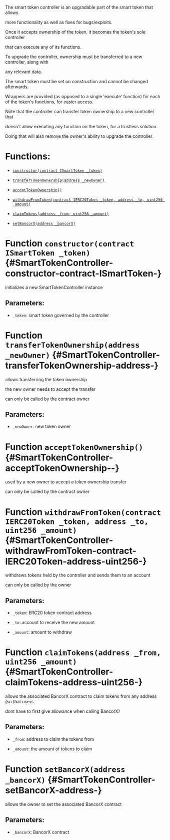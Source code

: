 The smart token controller is an upgradable part of the smart token that allows

more functionality as well as fixes for bugs/exploits.

Once it accepts ownership of the token, it becomes the token's sole controller

that can execute any of its functions.

To upgrade the controller, ownership must be transferred to a new controller, along with

any relevant data.

The smart token must be set on construction and cannot be changed afterwards.

Wrappers are provided (as opposed to a single 'execute' function) for each of the token's functions, for easier access.

Note that the controller can transfer token ownership to a new controller that

doesn't allow executing any function on the token, for a trustless solution.

Doing that will also remove the owner's ability to upgrade the controller.

# Functions:

- [`constructor(contract ISmartToken _token)`](#SmartTokenController-constructor-contract-ISmartToken-)

- [`transferTokenOwnership(address _newOwner)`](#SmartTokenController-transferTokenOwnership-address-)

- [`acceptTokenOwnership()`](#SmartTokenController-acceptTokenOwnership--)

- [`withdrawFromToken(contract IERC20Token _token, address _to, uint256 _amount)`](#SmartTokenController-withdrawFromToken-contract-IERC20Token-address-uint256-)

- [`claimTokens(address _from, uint256 _amount)`](#SmartTokenController-claimTokens-address-uint256-)

- [`setBancorX(address _bancorX)`](#SmartTokenController-setBancorX-address-)

# Function `constructor(contract ISmartToken _token)` {#SmartTokenController-constructor-contract-ISmartToken-}

initializes a new SmartTokenController instance

## Parameters:

- `_token`:      smart token governed by the controller

# Function `transferTokenOwnership(address _newOwner)` {#SmartTokenController-transferTokenOwnership-address-}

allows transferring the token ownership

the new owner needs to accept the transfer

can only be called by the contract owner

## Parameters:

- `_newOwner`:    new token owner

# Function `acceptTokenOwnership()` {#SmartTokenController-acceptTokenOwnership--}

used by a new owner to accept a token ownership transfer

can only be called by the contract owner

# Function `withdrawFromToken(contract IERC20Token _token, address _to, uint256 _amount)` {#SmartTokenController-withdrawFromToken-contract-IERC20Token-address-uint256-}

withdraws tokens held by the controller and sends them to an account

can only be called by the owner

## Parameters:

- `_token`:   ERC20 token contract address

- `_to`:      account to receive the new amount

- `_amount`:  amount to withdraw

# Function `claimTokens(address _from, uint256 _amount)` {#SmartTokenController-claimTokens-address-uint256-}

allows the associated BancorX contract to claim tokens from any address (so that users

dont have to first give allowance when calling BancorX)

## Parameters:

- `_from`:      address to claim the tokens from

- `_amount`:    the amount of tokens to claim

# Function `setBancorX(address _bancorX)` {#SmartTokenController-setBancorX-address-}

allows the owner to set the associated BancorX contract

## Parameters:

- `_bancorX`:    BancorX contract
